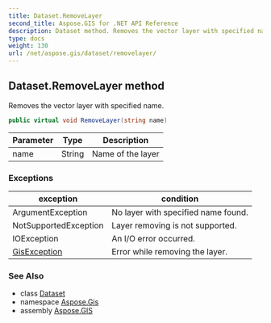 ```yaml
---
title: Dataset.RemoveLayer
second_title: Aspose.GIS for .NET API Reference
description: Dataset method. Removes the vector layer with specified name.
type: docs
weight: 130
url: /net/aspose.gis/dataset/removelayer/
---
```

## Dataset.RemoveLayer method

Removes the vector layer with specified name.

```csharp
public virtual void RemoveLayer(string name)
```

| Parameter | Type | Description |
| --- | --- | --- |
| name | String | Name of the layer |

### Exceptions

| exception | condition |
| --- | --- |
| ArgumentException | No layer with specified name found. |
| NotSupportedException | Layer removing is not supported. |
| IOException | An I/O error occurred. |
| [GisException](../../gisexception/) | Error while removing the layer. |

### See Also

* class [Dataset](../)
* namespace [Aspose.Gis](../../dataset/)
* assembly [Aspose.GIS](../../../)



